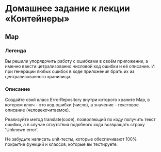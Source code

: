 # Домашнее задание к лекции «Контейнеры»
## Map
### Легенда
Вы решили упорядочить работу с ошибками в своём приложении, а именно ввести цетрализованно числовой код ошибки и её описание. И при генерации любых ошибок в коде приложения брать их из централизованного хранилища.

### Описание
Создайте свой класс ErrorRepository внутри которого храните Map, в котором ключ - это код ошибки (число), а значение - текстовое описание (человекочитаемое).

Реализуйте метод translate(code), позволяющий по коду получить текст ошибки, а в случае отсутствия подобного кода возвращать строку 'Unknown error'.

Не забудьте написать unit-тесты, которые обеспечивают 100% покрытие функций и классов, которые вы тестируете.
